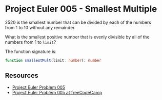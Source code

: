 # Project Euler 005 - Smallest Multiple

2520 is the smallest number that can be divided by each of the numbers from
1 to 10 without any remainder.

What is the smallest positive number that is evenly divisible by all of the
numbers from 1 to `limit`?

The function signature is:

```typescript
function smallestMult(limit: number): number
```

## Resources

- [Project Euler Problem 005][1]
- [Project Euler Problem 005 at freeCodeCamp][2]

[1]: https://projecteuler.net/problem=5
[2]: https://www.freecodecamp.org/learn/coding-interview-prep/project-euler/problem-5-smallest-multiple
